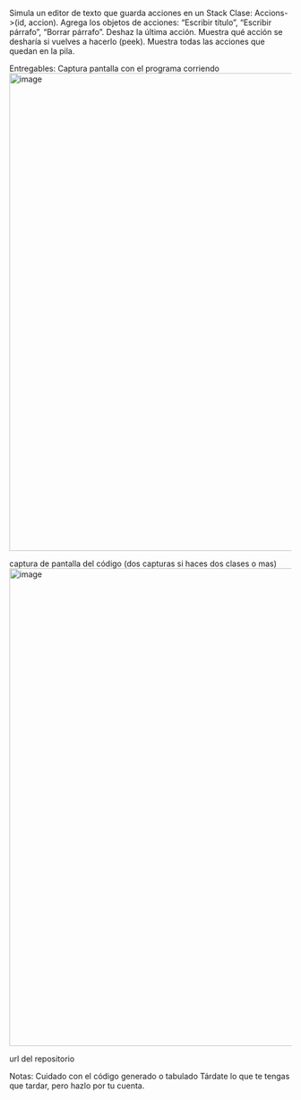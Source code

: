 Simula un editor de texto que guarda acciones en un Stack<Accions>
Clase: Accions->(id, accion).
Agrega los objetos de acciones: “Escribir título”, “Escribir párrafo”, “Borrar párrafo”.
Deshaz la última acción.
Muestra qué acción se desharía si vuelves a hacerlo (peek).
Muestra todas las acciones que quedan en la pila.

Entregables:
Captura pantalla con el programa corriendo
<img width="1600" height="852" alt="image" src="https://github.com/user-attachments/assets/f75170e3-3bd3-44ad-8ff3-c68eca9dcb76" />

captura de pantalla del código (dos capturas si haces dos clases o mas)
<img width="1600" height="852" alt="image" src="https://github.com/user-attachments/assets/65f7b5cb-2bed-44b8-89e0-f86ffc1991ab" />

url del repositorio


Notas:
Cuidado con el código generado o tabulado
Tárdate lo que te tengas que tardar, pero hazlo por tu cuenta.
